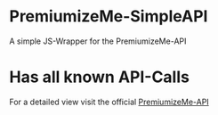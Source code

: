 # PremiumizeMe-SimpleAPI
A simple JS-Wrapper for the PremiumizeMe-API

# Has all known API-Calls
For a detailed view visit the official [PremiumizeMe-API](https://app.swaggerhub.com/apis-docs/premiumize.me/api/1.4)
